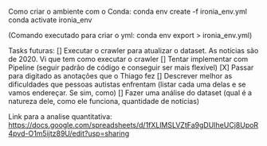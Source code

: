 Como criar o ambiente com o Conda:
conda env create -f ironia_env.yml
conda activate ironia_env

(Comando executado para criar o yml:
conda env export > ironia_env.yml)

Tasks futuras:
[] Executar o crawler para atualizar o dataset. As notícias são de 2020. Vi que tem como executar o crawler
[] Tentar implementar com Pipeline (seguir padrão de código e conseguir ser mais flexível)
[X] Passar para digitado as anotações que o Thiago fez
[] Descrever melhor as dificuldades que pessoas autistas enfrentam (listar cada uma delas e se vamos endereçar. Se sim, como)
[] Fazer uma análise do dataset (qual é a natureza dele, como ele funciona, quantidade de notícias)

Link para a analise quantitativa: https://docs.google.com/spreadsheets/d/1fXLlMSLVZtFa9gDUIheUCj8UpoR4pvd-O1m5ijtz89U/edit?usp=sharing
